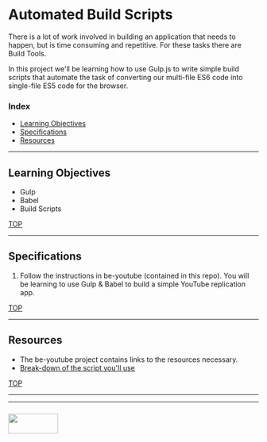 # Automated Build Scripts

There is a lot of work involved in building an application that needs to happen, but is time consuming and repetitive. For these tasks there are Build Tools. 

In this project we'll be learning how to use Gulp.js to write simple build scripts that automate the task of converting our multi-file ES6 code into single-file ES5 code for the browser.

### Index
* [Learning Objectives](#learning-objectives)
* [Specifications](#specifications)
* [Resources](#resources)

---

## Learning Objectives

* Gulp
* Babel
* Build Scripts

[TOP](#index)

---

## Specifications


1. Follow the instructions in be-youtube (contained in this repo).  You will be learning to use Gulp & Babel to build a simple YouTube replication app.

[TOP](#index)

---

## Resources

* The be-youtube project contains links to the resources necessary.
* [Break-down of the script you'll use](https://github.com/jankeLearning/content-md/blob/master/dev-knowledge/04-packaging.md)

[TOP](#index)

___
___
### <a href="http://elewa.education/blog" target="_blank"><img src="https://user-images.githubusercontent.com/18554853/34921062-506450ae-f97d-11e7-875f-6feeb26ad72d.png" width="100" height="40"/></a>


